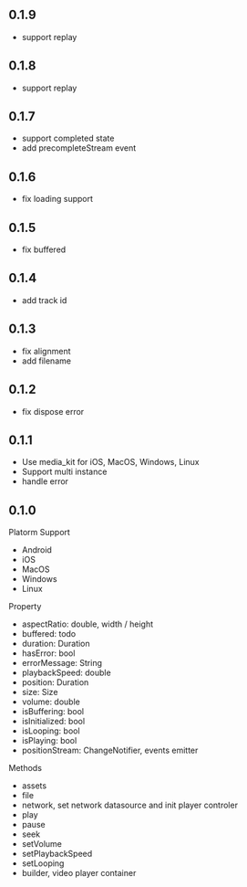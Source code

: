## 0.1.9

- support replay

## 0.1.8

- support replay

## 0.1.7

- support completed state
- add precompleteStream event

## 0.1.6

- fix loading support 

## 0.1.5

- fix buffered 

## 0.1.4

- add track id

## 0.1.3

- fix alignment
- add filename

## 0.1.2

- fix dispose error

## 0.1.1

- Use media_kit for iOS, MacOS, Windows, Linux
- Support multi instance
- handle error

## 0.1.0
Platorm Support

- Android
- iOS
- MacOS
- Windows
- Linux

Property

- aspectRatio: double, width / height
- buffered: todo
- duration: Duration
- hasError: bool
- errorMessage: String
- playbackSpeed: double
- position: Duration
- size: Size
- volume: double
- isBuffering: bool
- isInitialized: bool
- isLooping: bool
- isPlaying: bool
- positionStream: ChangeNotifier, events emitter

Methods 

- assets
- file
- network, set network datasource and init player controler 
- play
- pause
- seek
- setVolume
- setPlaybackSpeed
- setLooping
- builder, video player container
